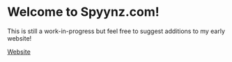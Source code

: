 # Welcome to Spyynz.com!
This is still a work-in-progress but feel free to suggest additions to my early website!
<p><a href="https://www.spyynz.github.io/Spyynz/Website"">Website</a></p>
